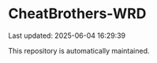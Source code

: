 # CheatBrothers-WRD

Last updated: 2025-06-04 16:29:39

This repository is automatically maintained.
